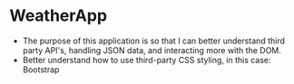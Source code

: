 # WeatherApp
- The purpose of this application is so that I can better understand third party API's, handling JSON data, and interacting more with the DOM.
- Better understand how to use third-party CSS styling, in this case: Bootstrap

## 